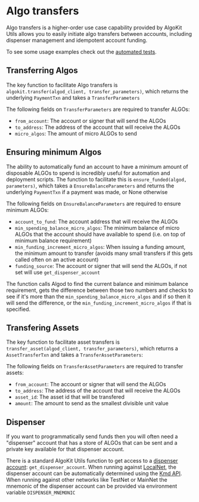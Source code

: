 # Algo transfers

Algo transfers is a higher-order use case capability provided by AlgoKit Utils allows you to easily initiate algo transfers between accounts, including dispenser management and
idempotent account funding.

To see some usage examples check out the [automated tests](https://github.com/algorandfoundation/algokit-utils-py/blob/main/tests/test_transfer.py).

## Transferring Algos

The key function to facilitate Algo transfers is `algokit.transfer(algod_client, transfer_parameters)`, which returns the underlying `PaymentTxn` and takes a `TransferParameters`

The following fields on `TransferParameters` are required to transfer ALGOs:

-   `from_account`: The account or signer that will send the ALGOs
-   `to_address`: The address of the account that will receive the ALGOs
-   `micro_algos`: The amount of micro ALGOs to send

## Ensuring minimum Algos

The ability to automatically fund an account to have a minimum amount of disposable ALGOs to spend is incredibly useful for automation and deployment scripts.
The function to facilitate this is `ensure_funded(algod, parameters)`, which takes a `EnsureBalanceParameters` and returns the underlying `PaymentTxn` if a payment was made, or None otherwise

The following fields on `EnsureBalanceParameters` are required to ensure minimum ALGOs:

-   `account_to_fund`: The account address that will receive the ALGOs
-   `min_spending_balance_micro_algos`: The minimum balance of micro ALGOs that the account should have available to spend (i.e. on top of minimum balance requirement)
-   `min_funding_increment_micro_algos`: When issuing a funding amount, the minimum amount to transfer (avoids many small transfers if this gets called often on an active account)
-   `funding_source`: The account or signer that will send the ALGOs, if not set will use `get_dispenser_account`

The function calls Algod to find the current balance and minimum balance requirement, gets the difference between those two numbers and checks to see if it's more than the
`min_spending_balance_micro_algos` and if so then it will send the difference, or the `min_funding_increment_micro_algos` if that is specified.

## Transfering Assets

The key function to facilitate asset transfers is `transfer_asset(algod_client, transfer_parameters)`, which returns a `AssetTransferTxn` and takes a `TransferAssetParameters`:

The following fields on `TransferAssetParameters` are required to transfer assets:

-   `from_account`: The account or signer that will send the ALGOs
-   `to_address`: The address of the account that will receive the ALGOs
-   `asset_id`: The asset id that will be transfered
-   `amount`: The amount to send as the smallest divisible unit value

## Dispenser

If you want to programmatically send funds then you will often need a "dispenser" account that has a store of ALGOs that can be sent and a private key available for that dispenser account.

There is a standard AlgoKit Utils function to get access to a [dispenser account](./account.md#account): `get_dispenser_account`. When running against
[LocalNet](https://github.com/algorandfoundation/algokit-cli/blob/main/docs/features/localnet.md), the dispenser account can be automatically determined using the
[Kmd API](https://developer.algorand.org/docs/rest-apis/kmd). When running against other networks like TestNet or MainNet the mnemonic of the dispenser account can be provided via environment
variable `DISPENSER_MNEMONIC`
